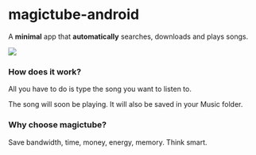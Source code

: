 # magictube-android

A **minimal** app that **automatically** searches, downloads and plays songs.

<img src="https://user-images.githubusercontent.com/26126049/131757003-4b6352ce-8c06-443b-9064-23ecf84c4217.gif" />

### How does it work?

All you have to do is type the song you want to listen to.

The song will soon be playing. It will also be saved in your Music folder.

### Why choose magictube?

Save bandwidth, time, money, energy, memory. Think smart.
